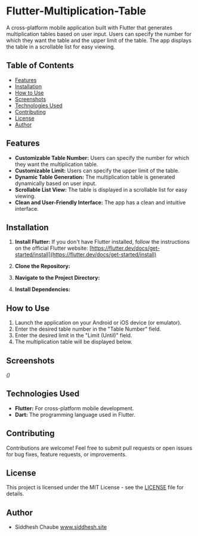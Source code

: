 # Flutter-Multiplication-Table

A cross-platform mobile application built with Flutter that generates multiplication tables based on user input. Users can specify the number for which they want the table and the upper limit of the table. The app displays the table in a scrollable list for easy viewing.

## Table of Contents

- [Features](#features)
- [Installation](#installation)
- [How to Use](#how-to-use)
- [Screenshots](#screenshots)
- [Technologies Used](#technologies-used)
- [Contributing](#contributing)
- [License](#license)
- [Author](#author)

## Features

*   **Customizable Table Number:** Users can specify the number for which they want the multiplication table.
*   **Customizable Limit:** Users can specify the upper limit of the table.
*   **Dynamic Table Generation:** The multiplication table is generated dynamically based on user input.
*   **Scrollable List View:** The table is displayed in a scrollable list for easy viewing.
*   **Clean and User-Friendly Interface:** The app has a clean and intuitive interface.

## Installation

1.  **Install Flutter:** If you don't have Flutter installed, follow the instructions on the official Flutter website: [https://flutter.dev/docs/get-started/install](https://flutter.dev/docs/get-started/install)

2.  **Clone the Repository:**

3.  **Navigate to the Project Directory:**

4.  **Install Dependencies:**

## How to Use

1.  Launch the application on your Android or iOS device (or emulator).
2.  Enter the desired table number in the "Table Number" field.
3.  Enter the desired limit in the "Limit (Until)" field.
4.  The multiplication table will be displayed below.

## Screenshots

*()*

## Technologies Used

*   **Flutter:** For cross-platform mobile development.
*   **Dart:** The programming language used in Flutter.

## Contributing

Contributions are welcome! Feel free to submit pull requests or open issues for bug fixes, feature requests, or improvements.

## License

This project is licensed under the MIT License - see the [LICENSE](LICENSE) file for details.

## Author

*   Siddhesh Chaube www.siddhesh.site
